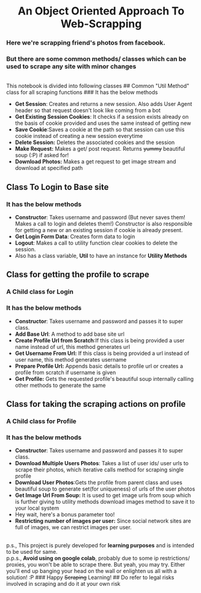# <center>An Object Oriented Approach To Web-Scrapping</center>
### Here we're scrapping friend's photos from facebook.
### But there are some common methods/ classes which can be used to scrape any site with minor changes
<br>
This notebook is divided into following classes
## Common "Util Method" class for all scraping functions
### It has the below methods
<ul>
    <li> <b>Get Session</b>: Creates and returns a new session. Also adds User Agent header so that request doesn't look like coming from a bot</li>
    <li> <b>Get Existing Session Cookies</b>: It checks if a session exists already on the basis of cookie provided and uses the same instead of getting new</li>
    <li> <b>Save Cookie</b>:Saves a cookie at the path so that session can use this cookie instead of creating a new session everytime</li>
    <li> <b>Delete Session:</b> Deletes the associated cookies and the session</li>
    <li> <b>Make Request:</b> Makes a get/ post request. Returns <strike>yummy</strike> beautiful soup (:P) if asked for!</li>
    <li> <b>Download Photos:</b> Makes a get request to get image stream and download at specified path</li>
</ul>

## Class To Login to Base site
### It has the below methods
<ul>
    <li> <b>Constructor</b>: Takes username and password (But never saves them! Makes a call to login and deletes them!) Constructor is also responsible for getting a new or an existing session if cookie is already present.</li>
    <li> <b>Get Login Form Data</b>: Creates form data to login</li>
    <li> <b>Logout</b>: Makes a call to utility function clear cookies to delete the session.</li>
    <li> Also has a class variable, <b>Util</b> to have an instance for <b>Utility Methods</b></li>
  </ul>
  
  ## Class for getting the profile to scrape
### A Child class for Login
### It has the below methods
<ul>
    <li> <b>Constructor</b>: Takes username and password and passes it to super class.</li>
    <li> <b>Add Base Url</b>: A method to add base site url</li>
    <li> <b>Create Profile Url from Scratch</b>:If this class is being provided a user name instead of url, this method generates url</li>
    <li> <b>Get Username From Url:</b> If this class is being provided a url instead of user name, this method generates username</li>
    <li> <b>Prepare Profile Url:</b> Appends basic details to profile url or creates a profile from scratch if username is given</li>
    <li> <b>Get Profile:</b> Gets the requested profile's beautiful soup internally calling other methods to generate the same</li>
</ul>

## Class for taking the scraping actions on profile
### A Child class for Profile
### It has the below methods
<ul>
    <li> <b>Constructor</b>: Takes username and password and passes it to super class.</li>
    <li> <b>Download Multiple Users Photos</b>: Takes a list of user ids/ user urls to scrape their photos, which iterative calls method for scraping single profile</li>
    <li> <b>Download User Photos</b>:Gets the profile from parent class and uses beautiful soup to generate set(for uniqueness) of urls of the user photos</li>
    <li> <b>Get Image Url From Soup:</b> It is used to get image urls from soup which is further giving to utility methods download images method to save it to your local system</li>
    <li>Hey wait, here's a bonus parameter too!</li>
    <li><b>Restricting number of images per user:</b> Since social network sites are full of images, we can restrict images per user.</li>
    </ul>
<br>
p.s., This project is purely developed for <b>learning purposes</b> and is intended to be used for same.
<br>p.p.s., <b>Avoid using on google colab</b>, probably due to some ip restrictions/ proxies, you won't be able to scrape there. But yeah, you may try. Either you'll end up banging your head on the wall or enlighten us all with a solution! :P
### Happy <strike>Scraping</strike> Learning! 
## Do refer to legal risks involved in scraping and do it at your own risk

